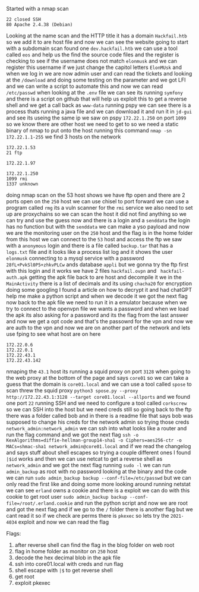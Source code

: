 Started with a nmap scan
```
22 closed SSH
80 Apache 2.4.38 (Debian) 
```
Looking at the name scan and the HTTP title it has a domain `Hackfail.htb` so we add it to are host file and now we can see the website going to start with a subdomain scan found one `dev.hackfail.htb` we can use a tool called `eos` and help us the find the source code files and the register is checking to see if the username does not match `elonmusk` and we can register this username if we just change the capitol letters `ElonMUsk` and when we log in we are now admin user and can read the tickets and looking at the `/download` and doing some testing on the parameter  and we got LFI and we can write a script to automate this and now we can read `/etc/passwd` when looking at the `.env` file we can see its running `symfony` and there is a script on github that will help us exploit this to get a reverse shell and we get a call back as `www-data` 
running pspy we can see there is a process thats running a java file and we can download it and run it in `jd-gui` and see its useing the same ip we saw on pspy `172.22.1.250` on port `1099` so we know there are other host we need to get to so we need a static binary of nmap to put onto the host running this command `nmap -sn 172.22.1.1-255` we find 3 hosts on the network
```
172.22.1.53 
21 ftp

172.22.1.97

172.22.1.250
1099 rmi
1337 unknown
```
doing nmap scan on the 53 host shows we have ftp open and there are 2 ports open on the `250` host we can use chisel to port forward we can use a program called `rmg` its a vuln scanner for the `rmi` service we also need to set up are proxychains so we can scan the host it did not find anything so we can try and use the guess now and there is a login and a `senddata` the login has no function but with the `senddata` we can make a yso payload and now we are the monitoring user on the `250` host and the flag is in the home folder from this host we can connect to the `53` host and access the ftp we saw with a `anonymous` login and there is a file called `backup.tar` that has a `logs.txt` file and it looks like a process list log and it shows the user `elonmusk` connecting to a mysql service with a password `28fL+PvkSl0P5+zhkvPLCw` ands database `appli` but we gonna try the ftp first with this login and it works we have 2 files `hackfail.ovpn` and ` hackfail-auth.apk`
getting the apk file back to are host and decompile it we in the `MainActivity` there is a list of decimals and its using `chacha20` for encryption doing some googling I found a article on how to decrypt it and had chatGPT help me make a python script and when we decode it we got the next flag now back to the apk file we need to run it in a emulator because when we try to connect to the openvpn file we wants a password and when we load the apk its also asking for a password and its the flag from the last answer and now we get a opt code and that's the passowrd for the vpn and now we are auth to the vpn and now we are on another part of the network and lets use fping to see what host are on here 
```
172.22.0.6
172.22.0.1
172.22.43.1
172.22.43.142
```
nmaping the `43.1` host its running a squid proxy on port `3128` when going to the web proxy at the bottom of the page and says `core01` so we can take a guess that the domain is `core01.local` and we can use a tool called `spose` to scan threw the squid proxy 
`python3 spose.py --proxy http://172.22.43.1:3128 --target core01.local --allports`
and we found one port `22` running SSH and we need to configure a tool called `corkscrew` so we can SSH into the host but we need creds still so going back to the ftp there was a folder called bob and in there is a readme file that says bob was supposed to change his creds for the network admin so trying those creds `network_admin:network_admin` we can ssh into what looks like a router and run the flag command and we got the next flag
`ssh -o KexAlgorithms=diffie-hellman-group14-sha1 -o Ciphers=aes256-ctr -o MACs=shmac-sha1 network_admin@core01.local`
and if we read the changelog and says stuff about shell escapes so trying a couple different ones I found `|$id` works and then we can use netcat to get a reverse shell as `network_admin` and we got the next flag running `sudo -l` we can run `admin_backup` as root with no password looking at the binary and the code we can run `sudo admin_backup backup --conf-file=/etc/passwd` but we can only read the first like and doing some more looking around running netstat we can see `erland` owns a cookie and there is a exploit we can do with this cookie to get root user 
`sudo admin_backup backup --conf-file=/root/.erland.cookie`
and run the python script and now we are root and got the next flag and if we go to the `/` folder there is another flag but we cant read it so if we check are perms there is `pkexec` so lets try the `2021-4034` exploit and now we can read the flag

Flags:
1. after reverse shell can find the flag in the blog folder on web root 
2. flag in home folder as monitor on `250` host
3. decode the hex decimal blob in the apk file 
4. ssh into core01.local with creds and run flag
5. shell escape with `|$` to get reverse shell 
6. get root 
7. exploit pkexec